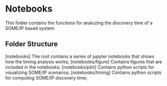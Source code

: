 # Notebooks
This folder contains the functions for analuzing the discovery time of a SOME/IP based system.

## Folder Structure
[notebooks] The root contains a series of jupyter notebooks that shows how the timing analysis works;
  [notebooks/figure] Contains figures that are included in the notebooks;
  [notebooks/plot] Contains python scripts for visualizing SOME/IP scenarios;
  [notebooks/timing] Contains python scripts for computing SOME/IP discovery time;